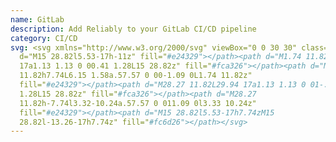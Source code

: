 ```yaml
---
name: GitLab
description: Add Reliably to your GitLab CI/CD pipeline
category: CI/CD
svg: <svg xmlns="http://www.w3.org/2000/svg" viewBox="0 0 30 30" class=""><path
  d="M15 28.82l5.53-17h-11z" fill="#e24329"></path><path d="M1.74 11.82L.06
  17a1.13 1.13 0 00.41 1.28L15 28.82z" fill="#fca326"></path><path d="M1.74
  11.82h7.74L6.15 1.58a.57.57 0 00-1.09 0L1.74 11.82z"
  fill="#e24329"></path><path d="M28.27 11.82L29.94 17a1.13 1.13 0 01-.41
  1.28L15 28.82z" fill="#fca326"></path><path d="M28.27
  11.82h-7.74l3.32-10.24a.57.57 0 011.09 0l3.33 10.24z"
  fill="#e24329"></path><path d="M15 28.82l5.53-17h7.74zM15
  28.82l-13.26-17h7.74z" fill="#fc6d26"></path></svg>
---
```

